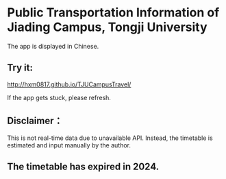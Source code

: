 # Public Transportation Information of Jiading Campus, Tongji University

The app is displayed in Chinese.

## Try it:
http://hxm0817.github.io/TJUCampusTravel/

If the app gets stuck, please refresh.

## Disclaimer：

This is not real-time data due to unavailable API. Instead, the timetable is estimated and input manually by the author.

## The timetable has expired in 2024.
